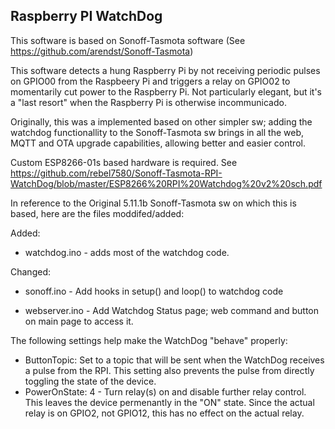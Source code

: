 ## Raspberry PI WatchDog

This software is based on Sonoff-Tasmota software (See https://github.com/arendst/Sonoff-Tasmota)

This software detects a hung Raspberry Pi by not receiving periodic pulses on GPIO00 from the Raspbeery Pi and triggers a relay on GPIO02 to momentarily cut power to the Raspberry Pi. Not particularly elegant, but it's a "last resort" when the Raspberry Pi is otherwise incommunicado.

Originally, this was a implemented based on other simpler sw; adding the watchdog functionallity to the Sonoff-Tasmota sw brings in all the web, MQTT and OTA upgrade capabilities, allowing better and easier control.

Custom ESP8266-01s based hardware is required. See https://github.com/rebel7580/Sonoff-Tasmota-RPI-WatchDog/blob/master/ESP8266%20RPI%20Watchdog%20v2%20sch.pdf

In reference to the Original 5.11.1b Sonoff-Tasmota sw on which this is based, here are the files moddifed/added:

Added:

* watchdog.ino - adds most of the watchdog code.

Changed:

* sonoff.ino - Add hooks in setup() and loop() to watchdog code

* webserver.ino - Add Watchdog Status page; web command and button on main page to access it.

The following settings help make the WatchDog "behave" properly:

 * ButtonTopic: Set to a topic that will be sent when the WatchDog receives a pulse from the RPI. This setting also prevents the pulse from directly toggling the state of the device. 
 * PowerOnState: 4 - Turn relay(s) on and disable further relay control. This leaves the device permenantly in the "ON" state. Since the actual relay is on GPIO2, not GPIO12, this has no effect on the actual relay.



